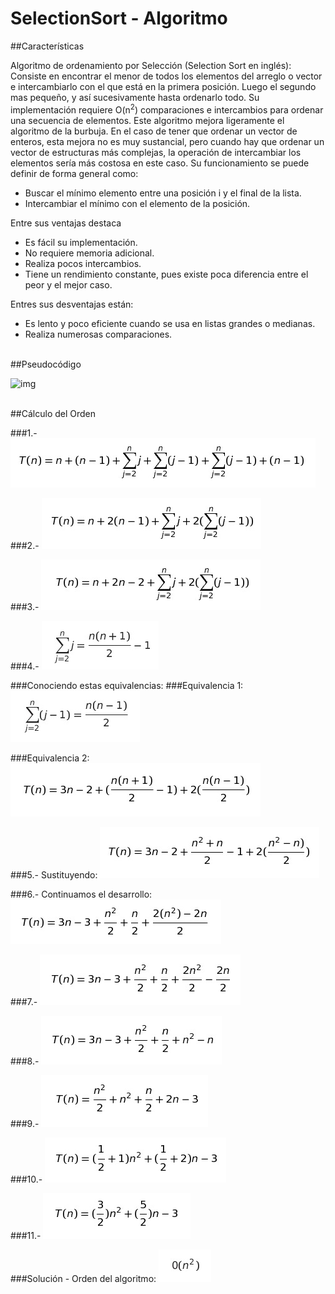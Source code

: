 # SelectionSort - Algoritmo

##Características

Algoritmo de ordenamiento por Selección (Selection Sort en inglés): Consiste en encontrar el menor de todos los elementos del arreglo o vector e intercambiarlo con el que está en la primera posición. Luego el segundo mas pequeño, y así sucesivamente hasta ordenarlo todo. Su implementación requiere O(n<sup>2</sup>) comparaciones e intercambios para ordenar una secuencia de elementos.
Este algoritmo mejora ligeramente el algoritmo de la burbuja. En el caso de tener que ordenar un vector de enteros, esta mejora no es muy sustancial, pero cuando hay que ordenar un vector de estructuras más complejas, la operación de intercambiar los elementos sería más costosa en este caso. Su funcionamiento se puede definir de forma general como:

- Buscar el mínimo elemento entre una posición i y el final de la lista.
- Intercambiar el mínimo con el elemento de la posición.

Entre sus ventajas destaca

- Es fácil su implementación.
- No requiere memoria adicional. 
- Realiza pocos intercambios. 
- Tiene un rendimiento constante, pues existe poca diferencia entre el peor y el mejor caso.

Entres sus desventajas están:

- Es lento y poco eficiente cuando se usa en listas grandes o medianas. 
- Realiza numerosas comparaciones.

<br>
##Pseudocódigo

![img](http://i.imgur.com/zk8QrYu.jpg)

<br>
##Cálculo del Orden


###1.- ![selection](/imgs/selectionSort/selec1.png)

###2.- ![selection](/imgs/selectionSort/selec2.png)

###3.- ![selection](/imgs/selectionSort/selec3.png)

###4.- ![selection](/imgs/selectionSort/selec4.png)


###Conociendo estas equivalencias: 
###Equivalencia 1: ![selection](/imgs/selectionSort/selec5.png)

###Equivalencia 2: ![selection](/imgs/selectionSort/selec6.png)


###5.- Sustituyendo: ![selection](/imgs/selectionSort/selec7.png)

###6.- Continuamos el desarrollo: ![selection](/imgs/selectionSort/selec8.png)

###7.- ![selection](/imgs/selectionSort/selec9.png)

###8.- ![selection](/imgs/selectionSort/selec10.png)

###9.- ![selection](/imgs/selectionSort/selec11.png)

###10.- ![selection](/imgs/selectionSort/selec12.png)

###11.- ![selection](/imgs/selectionSort/selec13.png)

###Solución - Orden del algoritmo: ![selection](/imgs/selectionSort/selec14.png)
